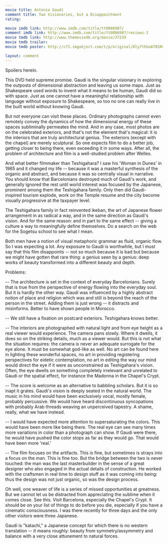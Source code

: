 ```yaml
---
movie title: Antonio Gaudí
comment title: Two Visionaries, but a Disappointment
rating: 

movie imdb link: http://www.imdb.com/title/tt0086907/
comment imdb link: http://www.imdb.com/title/tt0086907/reviews-2
movie tmdb link: http://www.themoviedb.org/movie/37239
movie tmdb trailer: 
movie tmdb poster: http://cf2.imgobject.com/t/p/original/6ly7thGo8701RmwA7TEhuun7FiS.jpg

layout: comment
---
```


Spoilers herein.

This DVD held supreme promise. Gaudi is the singular visionary in exploring the outposts of dimensional abstraction and leaving us some maps. Just as Shakespeare used words to invent what it means to be human, Gaudi did so with space. Just as one cannot have a meaningful relationship with language without exposure to Shakespeare, so too no one can really live in the built world without knowing Gaudi.

But not everyone can visit these places. Ordinary photographs cannot even remotely convey the dynamics of how the dimensional energy of these spaces subliminally permeates the mind. And in any case, most photos are on the celebrated exteriors, and that's not the element that's magical: it is the interiors that are truly architectural genius. The exteriors (except with the chapel) are merely sculptural. So one expects film to do a better job, getting closer to being there, even exceeding it in some ways. After all, the problem of architecture and film is a well-studied problem after Welles.

And what better filmmaker than Teshigahara? I saw his 'Woman in Dunes' in 1965 and it changed my life -- because it was a masterful synthesis of the organic and abstract, and because it was so centrally visual in narrative. You should know that Barcelonians destroyed much of Gaudi's work, and generally ignored the rest until world interest was focused by the Japanese, prominent among them the Teshigahara family. Only then did Gaudi-inspired tourism explode, work on the Temple resume and the city become visually progressive at the taxpayer level.

The Teshigahara family in fact reinvented ikeban, the art of Japanese flower arrangement in as radical a way, and in the same direction as Gaudi's vision. And for the same reason: and in part to the same effect -- giving a culture a way to meaningfully define themselves. Do a search on the web for the Sogetsu school to see what I mean.

Both men have a notion of visual metaphoric grammar as fluid, organic flow. So I was expecting a lot. Any exposure to Gaudi is worthwhile, but I must say that this film disappoints -- not so much because it is bad but because we might have gotten that rare thing: a genius seen by a genius: deep works of beauty transformed into a different beauty and depth.

Problems:

-- The architecture is set in the context of everyday Barcelonians. Surely that is true from the perspective of energy flowing into the everyday soul. But it is hardly the other way. Gaudi was influenced by a highly abstract notion of place and religion which was and still is beyond the reach of the person in the street. Adding them is just wrong -- it distracts and misinforms. Better to have shown people in Morocco.

-- We still have a fixation on postcard exteriors. Teshigahara knows better.

-- The interiors are photographed with natural light and from eye height as a real viewer would experience. The camera pans slowly. Where it dwells, it does so on the striking details, much as a viewer would. But this is not what the situation requires: the camera is never an adequate surrogate for the eye alone. It must be somewhat god-like as well. No art can be found here in lighting these wonderful spaces, no art in providing registering perspectives for eidetic contemplation, no art in editing the way our mind would direct the eye if it were as unconstrained as Teshigahara's vision. Often, the eye dwells on something completely irrelevant and unrelated to Gaudi or the spatial effect, for instance the Madonna in the Chapel's Crypt.

-- The score is welcome as an alternative to babbling scholars. But it is so inapt it grates. Gaudi's vision is deeply seated in the natural world. The music in his mind would have been exclusively vocal, mostly female, probably percussive. We would have heard discontinuous syncopations with probably Arab threads weaving an unperceived tapestry. A shame, really, what we have instead.

-- I would have expected more attention to supersaturating the colors. This would have been more like being there. The real eye can see many times more variations in color than a photograph can show. If Gaudi were there, he would have pushed the color stops as far as they would go. That would have been more 'real.'

-- The film focuses on the artifacts. This is fine, but sometimes is strays into a focus on the man. This is fine too. But the bridge between the two is never touched: the man was the last masterbuilder in the sense of a great designer who also engaged in the actual details of construction. He worked with the craftsmen in real time to design stuff as it was coming into being: thus the design was not just organic, so was the design process.

Oh well, one weaver of life is a series of missed opportunities at greatness. But we cannot let us be distracted from appreciating the sublime when it comes close. See this. Visit Barcelona, especially the Chapel's Crypt. It should be on your list of things to do before you die, especially if you have a cinematic consciousness. I was there recently for three days and the only other visitors were three Japanese.

Gaudi is "katachi," a Japanese concept for which there is no western translation -- it means roughly: beauty from symmetry/assymmetry and balance with a very close attunement to natural forces.